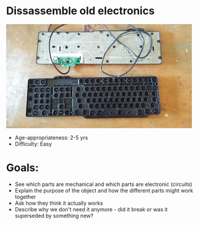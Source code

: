 # Dissassemble old electronics

![Open Keyboard](images/keyboard.jpg)

* Age-appropriateness: 2-5 yrs
* Difficulty: Easy

# Goals:

* See which parts are mechanical and which parts are electronic (circuits)
* Explain the purpose of the object and how the different parts might work together
* Ask how they think it actually works
* Describe why we don't need it anymore - did it break or was it superseded by something new?